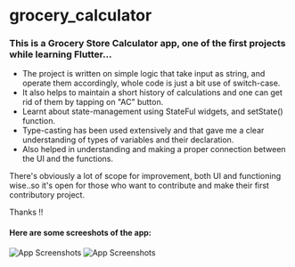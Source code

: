 # grocery_calculator

### This is a Grocery Store Calculator app, one of the first projects while learning Flutter...

- The project is written on simple logic that take input as string, and operate them accordingly, whole code is just a bit use of switch-case.
- It also helps to maintain a short history of calculations and one can get rid of them by tapping on "AC" button.
- Learnt about state-management using StateFul widgets, and setState() function.
- Type-casting has been used extensively and that gave me a clear understanding of types of variables and their declaration.
- Also helped in understanding and making a proper connection between the UI and the functions.

There's obviously a lot of scope for improvement, both UI and functioning wise..so it's open for those who want to contribute and make their first contributory project.


Thanks !!

#### Here are some screeshots of the app:

<img src="https://user-images.githubusercontent.com/79656610/222977545-032effd9-473c-4334-97c0-b0689d5fdb3a.png" alt="App Screenshots"/>
<img src="https://user-images.githubusercontent.com/79656610/222977568-bac0005a-a3e6-4ed0-b40c-2466e80d7139.png" alt="App Screenshots"/>
